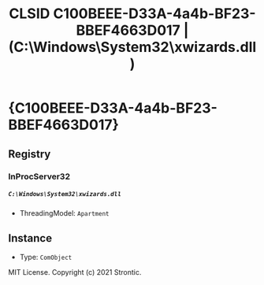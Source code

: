 ﻿---
title: "CLSID C100BEEE-D33A-4a4b-BF23-BBEF4663D017 | (C:\\Windows\\System32\\xwizards.dll)"
excerpt: What is COM-Object CLSID C100BEEE-D33A-4a4b-BF23-BBEF4663D017?
---

# {C100BEEE-D33A-4a4b-BF23-BBEF4663D017}


## Registry


### InProcServer32

##### `C:\Windows\System32\xwizards.dll`
* ThreadingModel: `Apartment`

## Instance

* Type: `ComObject`

MIT License. Copyright (c) 2021 Strontic.


